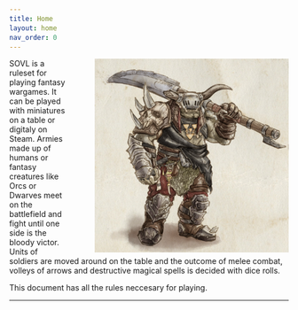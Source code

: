 ```yaml
---
title: Home
layout: home
nav_order: 0
---
```


<img style="float: right; margin-left: 50px;" src="assets/images/warchief.png" width="350" >


SOVL is a ruleset for playing fantasy wargames. It can be played with miniatures on a table or digitaly on Steam. Armies made up of humans or fantasy creatures like Orcs or Dwarves meet on the battlefield and fight until one side is the bloody victor. Units of soldiers are moved around on the table and the outcome of melee combat, volleys of arrows and destructive magical spells is decided with dice rolls.

This document has all the rules neccesary for playing.

----

[use this template]: https://github.com/just-the-docs/just-the-docs-template/generate
